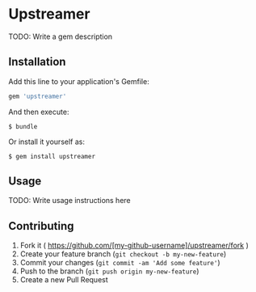 # Upstreamer

TODO: Write a gem description

## Installation

Add this line to your application's Gemfile:

```ruby
gem 'upstreamer'
```

And then execute:

    $ bundle

Or install it yourself as:

    $ gem install upstreamer

## Usage

TODO: Write usage instructions here

## Contributing

1. Fork it ( https://github.com/[my-github-username]/upstreamer/fork )
2. Create your feature branch (`git checkout -b my-new-feature`)
3. Commit your changes (`git commit -am 'Add some feature'`)
4. Push to the branch (`git push origin my-new-feature`)
5. Create a new Pull Request
